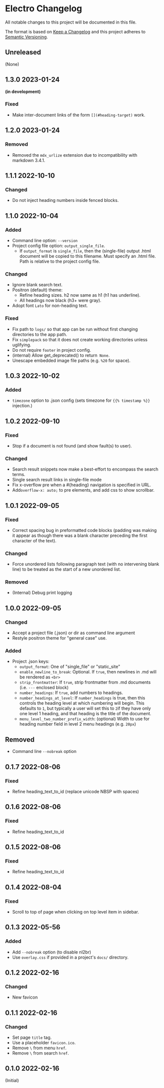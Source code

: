 # Electro Changelog

All notable changes to this project will be documented in this file.

The format is based on [Keep a
Changelog](http://keepachangelog.com/en/1.0.0/) and this project adheres
to [Semantic Versioning](http://semver.org/spec/v2.0.0.html).

## Unreleased
(None)
## 1.3.0 2023-01-24
**(in development)**
### Fixed
- Make inter-document links of the form `[](#heading-target)` work.
## 1.2.0 2023-01-24
### Removed
- Removed the `mdx_urlize` extension due to incompatibility with markdown 3.4.1.

## 1.1.1 2022-10-10
### Changed
- Do not inject heading numbers inside fenced blocks.

## 1.1.0 2022-10-04
### Added
- Command line option: `--version` 
- Project config file option: `output_single_file`.
    - If `output_format` is `single_file`, then the (single-file) output .html document will be copied to this filename.  Must specify an .html file.  Path is relative to the project config file.
### Changed
- Ignore blank search text.
- Positron (default) theme:
    - Refine heading sizes. h2 now same as h1 (h1 has underline).
    - All headings now black (h3+ were gray).
- Adopt font `Lato` for non-heading text.
### Fixed
- Fix path to `logs/` so that app can be run without first changing directories to the app path.
- Fix `simplepack` so that it does not create working directories unless uglifying.
- Do not require `footer` in project config.
- (internal) Allow get_deprecated() to return` None`.
- Unescape embedded image file paths (e.g. `%20` for space).

## 1.0.3 2022-10-02
### Added
- `timezone` option to .json config (sets timezone for `{{% timestamp %}}` injection.)
## 1.0.2 2022-09-10
### Fixed
- Stop if a document is not found (and show fault(s) to user).
### Changed
- Search result snippets now make a best-effort to encompass the search terms.
- Single search result links in single-file mode
- Fix x-overflow pre when a #{heading} navigation is specified in URL.
- Add`overflow-x: auto;` to pre elements, and add css to show scrollbar.
## 1.0.1 2022-09-05
### Fixed
- Correct spacing bug in preformatted code blocks (padding was making it appear as though there was a blank character preceding the first character of the text).
### Changed
- Force unordered lists following paragraph text (with no intervening blank line) to be treated as the start of a new unordered list.
### Removed
- (Internal) Debug print logging

## 1.0.0 2022-09-05
### Changed
- Accept a project file (.json) or dir as command line argument
- Restyle positron theme for "general case" use.
### Added
- Project .json keys:
    - `output_format`: One of "single_file" or "static_site"
    - `enable_newline_to_break`: Optional. If `true`, then newlines in .md will be rendered as `<br>`
    - `strip_frontmatter`: If `true`, strip frontmatter from .md documents (i.e. `---` enclosed block)
    - `number_headings`: If `true`, add numbers to headings.
    - `number_headings_at_level`: If `number_headings` is true, then this controls the heading level at which numbering will begin. This defaults to `1`, but typically a user will set this to `2`if they have only one level 1 heading, and that heading is the title of the document.
    - `menu_level_two_number_prefix_width`: (optional) Width to use for heading number field in level 2 menu headings (e.g. `20px`)
## Removed
- Command line `--nobreak` option

## 0.1.7 2022-08-06
### Fixed
-  Refine heading_text_to_id (replace unicode NBSP with spaces)

## 0.1.6 2022-08-06
### Fixed
-  Refine heading_text_to_id 

## 0.1.5 2022-08-06
### Fixed
-  Refine heading_text_to_id 

## 0.1.4 2022-08-04
### Fixed
- Scroll to top of page when clicking on top level item in sidebar.

## 0.1.3 2022-05-56
### Added
- Add `--nobreak` option (to disable nl2br)
- Use `overlay.css` if provided in a project's `docs/` directory.

## 0.1.2 2022-02-16
### Changed
- New favicon

## 0.1.1 2022-02-16
### Changed
- Set page `title` tag.
- Use a placeholder `favicon.ico`.
- Remove `\` from menu `href`.
- Remove `\` from search `href`.

## 0.1.0 2022-02-16
(Initial)

